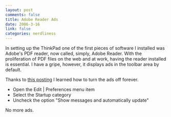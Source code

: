 ```yaml
--- 
layout: post
comments: false
title: Adobe Reader Ads
date: 2006-3-16
link: false
categories: nerdliness
---
```

In setting up the ThinkPad one of the first pieces of software I installed was Adobe's PDF reader, now called, simply, Adobe Reader. With the proliferation of PDF files on the web and at work, having the reader installed is essential. I have a gripe, however, it displays ads in the toolbar area by default.

Thanks to <a href="http://www.pdfforlawyers.com/2003/09/adobe_reader_60.html" title="adobe reader 6.0">this posting</a> I learned how to turn the ads off forever.

<ul>
<li class="il">Open the Edit | Preferences menu item</li>
<li class="il">Select the Startup category</li>
<li class="il">Uncheck the option "Show messages and automatically update"</li>
</ul>

No more ads.
